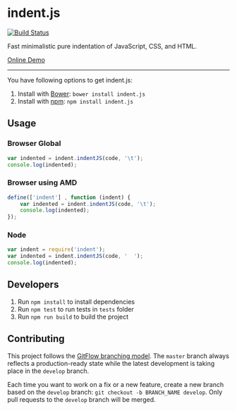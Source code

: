 # indent.js

[![Build Status](https://travis-ci.org/zebzhao/indent.js.svg?branch=master)](https://travis-ci.org/zebzhao/indent.js)

Fast minimalistic pure indentation of JavaScript, CSS, and HTML.

[Online Demo](https://zebzhao.github.io/indent.js/)

---

You have following options to get indent.js:

1. Install with [Bower](http://bower.io): ```bower install indent.js```
2. Install with [npm](https://www.npmjs.com): ```npm install indent.js```

Usage
---

### Browser Global
```javascript
var indented = indent.indentJS(code, '\t');
console.log(indented);
```

### Browser using AMD
```javascript
define(['indent'] , function (indent) {
    var indented = indent.indentJS(code, '\t');
    console.log(indented);
});
```

### Node
```javascript
var indent = require('indent');
var indented = indent.indentJS(code, '  ');
console.log(indented);
```

Developers
---

1. Run `npm install` to install dependencies
2. Run `npm test` to run tests in `tests` folder
3. Run `npm run build` to build the project

## Contributing

This project follows the [GitFlow branching model](http://nvie.com/posts/a-successful-git-branching-model). The ```master``` branch always reflects a production-ready state while the latest development is taking place in the ```develop``` branch.

Each time you want to work on a fix or a new feature, create a new branch based on the ```develop``` branch: ```git checkout -b BRANCH_NAME develop```. Only pull requests to the ```develop``` branch will be merged.
